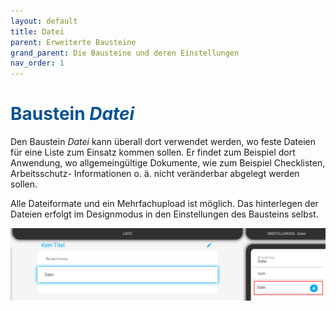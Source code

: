 ```yaml
---
layout: default
title: Datei
parent: Erweiterte Bausteine
grand_parent: Die Bausteine und deren Einstellungen
nav_order: 1
---
```


# <span style="color:#0b5394">**Baustein *Datei***</span>

Den Baustein *Datei* kann überall dort verwendet werden, wo feste Dateien für eine Liste zum Einsatz kommen sollen.
Er findet zum Beispiel dort Anwendung, wo allgemeingültige Dokumente, wie zum Beispiel Checklisten, Arbeitsschutz-
Informationen o. ä. nicht veränderbar abgelegt werden sollen.

Alle Dateiformate und ein Mehrfachupload ist möglich. Das hinterlegen der Dateien erfolgt im Designmodus in den
Einstellungen des Bausteins selbst.

![file](\assets\record-spec-settings\1file.png "file")
